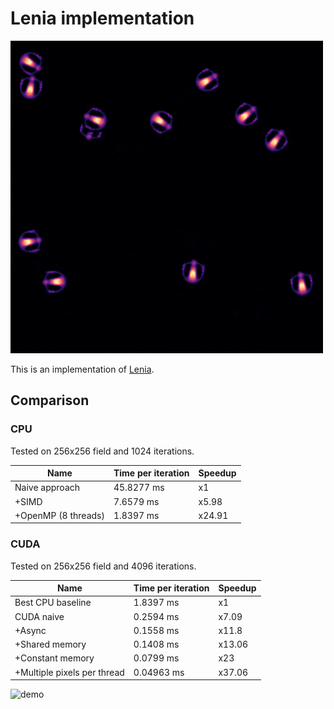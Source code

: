 # Lenia implementation
![demo](./images/demo_256.gif)

This is an implementation of [Lenia](https://chakazul.github.io/lenia.html).

## Comparison

### CPU
Tested on 256x256 field and 1024 iterations.

| Name | Time per iteration | Speedup |
| ----- | ----- | ----- |
| Naive approach | 45.8277 ms | x1 |
| +SIMD | 7.6579 ms | x5.98 |
| +OpenMP (8 threads) | 1.8397 ms | x24.91 |


### CUDA
Tested on 256x256 field and 4096 iterations.

| Name | Time per iteration | Speedup |
| ----- | ----- | ----- |
| Best CPU baseline | 1.8397 ms | x1 |
| CUDA naive | 0.2594 ms | x7.09 |
| +Async | 0.1558 ms | x11.8 |
| +Shared memory | 0.1408 ms | x13.06 |
| +Constant memory | 0.0799 ms | x23 |
| +Multiple pixels per thread | 0.04963 ms| x37.06 |


![demo](./images/demo_512.gif)